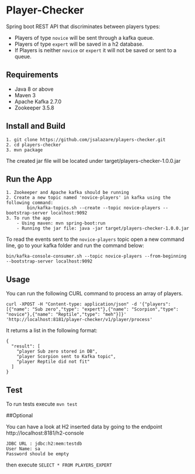 # Player-Checker

Spring boot REST API that discriminates between players types:
 -  Players of type `novice` will be sent through a kafka queue.
 -  Players of type `expert` will be saved in a h2 database.
 -  If Players is neither `novice` or `expert` it will not be saved or sent to a queue.


## Requirements
- Java 8 or above
- Maven 3
- Apache Kafka 2.7.0
- Zookeeper 3.5.8 

## Install and Build
```
1. git clone https://github.com/jsalazare/players-checker.git
2. cd players-checker
3. mvn package
```
The created jar file will be located under target/players-checker-1.0.0.jar

## Run the App
```
1. Zookeeper and Apache kafka should be running 
2. Create a new topic named 'novice-players' in kafka using the following command: 
        bin/kafka-topics.sh --create --topic novice-players --bootstrap-server localhost:9092
3. To run the app 
    - Using maven: mvn spring-boot:run
    - Running the jar file: java -jar target/players-checker-1.0.0.jar 
```

To read the events sent to the `novice-players` topic open a new command line, go to your kafka folder and run the command below:
```
bin/kafka-console-consumer.sh --topic novice-players --from-beginning --bootstrap-server localhost:9092
```


## Usage

You can run the following CURL command to process an array of players.
```
curl -XPOST -H "Content-type: application/json" -d '{"players": [{"name": "Sub zero","type": "expert"},{"name": "Scorpion","type": "novice"},{"name": "Reptile","type": "meh"}]}' 'http://localhost:8181/player-checker/v1/player/process'
```
It returns a list in the following format:
```
{
  "result": [
    "player Sub zero stored in DB",
    "player Scorpion sent to Kafka topic",
    "player Reptile did not fit"
  ]
}
```

## Test

To run tests execute `mvn test`

##Optional

You can have a look at H2 inserted data by going to the endpoint http://localhost:8181/h2-console
```
JDBC URL : jdbc:h2:mem:testdb
User Name: sa
Password should be empty
```
then execute `SELECT * FROM PLAYERS_EXPERT `